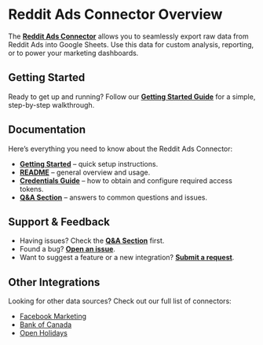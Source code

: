 # Reddit Ads Connector Overview

The [**Reddit Ads Connector**](https://github.com/OWOX/js-data-connectors/tree/main/src/Integrations/RedditAds) allows you to seamlessly export raw data from Reddit Ads into Google Sheets. Use this data for custom analysis, reporting, or to power your marketing dashboards.

## Getting Started

Ready to get up and running? Follow our [**Getting Started Guide**](https://github.com/OWOX/js-data-connectors/blob/main/src/Integrations/RedditAds/GETTING_STARTED.md) for a simple, step-by-step walkthrough.

## Documentation

Here’s everything you need to know about the Reddit Ads Connector:

- [**Getting Started**](https://github.com/OWOX/js-data-connectors/blob/main/src/Integrations/RedditAds/GETTING_STARTED.md) – quick setup instructions.
- [**README**](https://github.com/OWOX/js-data-connectors/blob/main/src/Integrations/RedditAds/README.md) – general overview and usage.
- [**Credentials Guide**](https://github.com/OWOX/js-data-connectors/blob/main/src/Integrations/RedditAds/CREDENTIALS.md) – how to obtain and configure required access tokens.
- [**Q&A Section**](https://github.com/OWOX/js-data-connectors/discussions/categories/q-a) – answers to common questions and issues.

## Support & Feedback

- Having issues? Check the [**Q&A Section**](https://github.com/OWOX/js-data-connectors/discussions/categories/q-a) first.
- Found a bug? [**Open an issue**](#).
- Want to suggest a feature or a new integration? [**Submit a request**](#).

## Other Integrations

Looking for other data sources? Check out our full list of connectors:

- [Facebook Marketing](https://github.com/OWOX/js-data-connectors/tree/main/src/Integrations/FacebookMarketing)
- [Bank of Canada](https://github.com/OWOX/js-data-connectors/tree/main/src/Integrations/BankOfCanada)
- [Open Holidays](https://github.com/OWOX/js-data-connectors/tree/main/src/Integrations/OpenHolidays)
